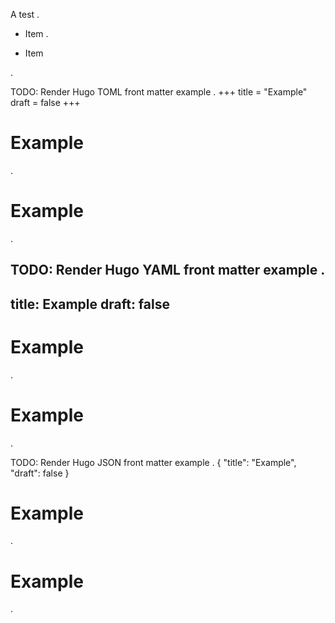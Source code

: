 A test
.
- Item
.
<ul>
<li>Item</li>
</ul>
.

TODO: Render Hugo TOML front matter example
.
+++
title = "Example"
draft = false
+++
# Example
.
<h1>Example</h1>
.

TODO: Render Hugo YAML front matter example
.
---
title: Example
draft: false
---
# Example
.
<h1>Example</h1>
.

TODO: Render Hugo JSON front matter example
.
{
"title": "Example",
"draft": false
}
# Example
.
<h1>Example</h1>
.
